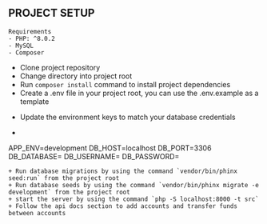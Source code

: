 ## PROJECT SETUP

```
Requirements
- PHP: ^8.0.2
- MySQL
- Composer

```

+ Clone project repository
+ Change directory into project root
+ Run `composer install` command to install project dependencies
+ Create a .env file in your project root, you can use the .env.example as a template
 * Update the environment keys to match your database credentials
 * ```
 APP_ENV=development
 DB_HOST=localhost
 DB_PORT=3306
 DB_DATABASE=
 DB_USERNAME=
 DB_PASSWORD=
 ```
+ Run database migrations by using the command `vendor/bin/phinx seed:run` from the project root
+ Run database seeds by using the command `vendor/bin/phinx migrate -e development` from the project root
+ start the server by using the command `php -S localhost:8000 -t src`
+ Follow the api docs section to add accounts and transfer funds between accounts